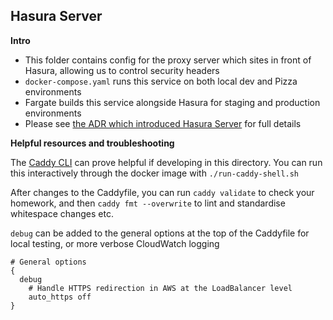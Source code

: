 ## Hasura Server

**Intro**
 - This folder contains config for the proxy server which sites in front of Hasura, allowing us to control security headers
 - `docker-compose.yaml` runs this service on both local dev and Pizza environments
 - Fargate builds this service alongside Hasura for staging and production environments
 - Please see [the ADR which introduced Hasura Server](https://github.com/theopensystemslab/planx-new/blob/main/doc/architecture/decisions/0002-create-reverse-proxy-for-hasura.md) for full details

**Helpful resources and troubleshooting**

The [Caddy CLI](https://caddyserver.com/docs/command-line) can prove helpful if developing in this directory. You can run this interactively through the docker image with `./run-caddy-shell.sh`

After changes to the Caddyfile, you can run `caddy validate` to check your homework, and then `caddy fmt --overwrite` to lint and standardise whitespace changes etc.

`debug` can be added to the general options at the top of the Caddyfile for local testing, or more verbose CloudWatch logging

```
# General options
{
  debug
	# Handle HTTPS redirection in AWS at the LoadBalancer level
	auto_https off
}
```